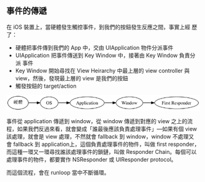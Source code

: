事件的傳遞
----------

在 iOS 裝置上，當硬體發生觸控事件，到我們的按鈕發生反應之間，事實上經
歷了：

- 硬體把事件傳到我們的 App 中，交由 UIApplication 物件分派事件
- UIApplication 把事件傳送到 Key Window 中，接著由 Key Window 負責分派
  事件
- Key Window 開始尋找在 View Heirarchy 中最上層的 view controller 與
  view，然後，發現最上層的 view 是我們的按鈕
- 觸發按鈕的 target/action

![事件的傳遞](responder.png)

事件從 application 傳遞到 window，從 window 傳遞到對應的 view 之上的流
程，如果我們反過來看，就會變成「誰最後應該負責處理事件」—如果有個 view
該處理，就會是 view 處理，不然就會 fallback 到 window，window 不處理又
會 fallback 到 application上，這個負責處理事件的物件，叫做 first
responder，而這種一環又一環尋找誰該處理事件的鎖鏈，叫做 Responder
Chain。每個可以處理事件的物件，都要實作 NSResponder 或 UIResponder
protocol。

而這個流程，會在 runloop 當中不斷循環。
